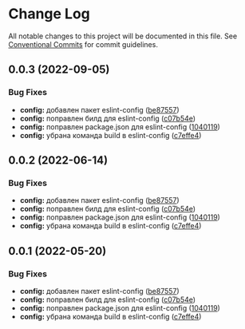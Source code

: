 # Change Log

All notable changes to this project will be documented in this file.
See [Conventional Commits](https://conventionalcommits.org) for commit guidelines.

## 0.0.3 (2022-09-05)


### Bug Fixes

* **config:** добавлен пакет eslint-config ([be87557](https://bitbucket.pcbltools.ru:7999/edupower/uikit4/commits/be8755721c0d26eaf6532eadd558f4a3ca6ea4c1))
* **config:** поправлен билд для eslint-config ([c07b54e](https://bitbucket.pcbltools.ru:7999/edupower/uikit4/commits/c07b54e60e382ca67fbf9b8a1b8ef61de23e4e78))
* **config:** поправлен package.json для eslint-config ([1040119](https://bitbucket.pcbltools.ru:7999/edupower/uikit4/commits/1040119c23533d7b76aaca1b695053b26c2e8f33))
* **config:** убрана команда build в eslint-config ([c7effe4](https://bitbucket.pcbltools.ru:7999/edupower/uikit4/commits/c7effe44269b5f4a1ad98ec677651794771580ae))





## 0.0.2 (2022-06-14)


### Bug Fixes

* **config:** добавлен пакет eslint-config ([be87557](https://bitbucket.pcbltools.ru:7999/edupower/uikit4/commits/be8755721c0d26eaf6532eadd558f4a3ca6ea4c1))
* **config:** поправлен билд для eslint-config ([c07b54e](https://bitbucket.pcbltools.ru:7999/edupower/uikit4/commits/c07b54e60e382ca67fbf9b8a1b8ef61de23e4e78))
* **config:** поправлен package.json для eslint-config ([1040119](https://bitbucket.pcbltools.ru:7999/edupower/uikit4/commits/1040119c23533d7b76aaca1b695053b26c2e8f33))
* **config:** убрана команда build в eslint-config ([c7effe4](https://bitbucket.pcbltools.ru:7999/edupower/uikit4/commits/c7effe44269b5f4a1ad98ec677651794771580ae))





## 0.0.1 (2022-05-20)


### Bug Fixes

* **config:** добавлен пакет eslint-config ([be87557](https://bitbucket.pcbltools.ru:7999/edupower/uikit4/commits/be8755721c0d26eaf6532eadd558f4a3ca6ea4c1))
* **config:** поправлен билд для eslint-config ([c07b54e](https://bitbucket.pcbltools.ru:7999/edupower/uikit4/commits/c07b54e60e382ca67fbf9b8a1b8ef61de23e4e78))
* **config:** поправлен package.json для eslint-config ([1040119](https://bitbucket.pcbltools.ru:7999/edupower/uikit4/commits/1040119c23533d7b76aaca1b695053b26c2e8f33))
* **config:** убрана команда build в eslint-config ([c7effe4](https://bitbucket.pcbltools.ru:7999/edupower/uikit4/commits/c7effe44269b5f4a1ad98ec677651794771580ae))
